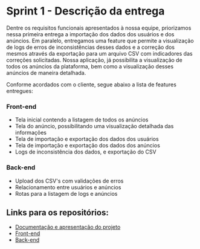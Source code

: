 # Sprint 1 - Descrição da entrega

Dentre os requisitos funcionais apresentados à nossa equipe, priorizamos nessa primeira entrega a importação dos dados dos usuários e dos anúncios. Em paralelo, entregamos uma feature que permite a visualização de logs de erros de inconsistências desses dados e a correção dos mesmos através da exportação para um arquivo CSV com indicadores das correções solicitadas. Nossa aplicação, já possibilita a visualização de todos os anúncios da plataforma, bem como a visualização desses anúncios de maneira detalhada.

Conforme acordados com o cliente, segue abaixo a lista de features entregues:

### Front-end

- Tela inicial contendo a listagem de todos os anúncios
- Tela do anúncio, possibilitando uma visualização detalhada das informações
- Tela de importação e exportação dos dados dos usuários
- Tela de importação e exportação dos dados dos anúncios
- Logs de inconsistência dos dados, e exportação do CSV

### Back-end

- Upload dos CSV's com validações de erros
- Relacionamento entre usuários e anúncios
- Rotas para a listagem de logs e anúncios

## Links para os repositórios:

- [Documentação e apresentação do projeto](https://github.com/Cars-on/Carson-docs)
- [Front-end](https://github.com/Cars-on/Carson-web)
- [Back-end](https://github.com/Cars-on/Carson-api)
